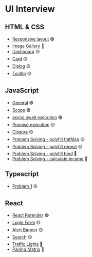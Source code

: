 # UI Interview


## HTML & CSS

- [Responsive layout](skills/HTML&CSS/layout-1.md) 🟢
- [Image Gallery](skills/HTML&CSS/layout-2.md) 🔴
- [Dashboard](skills/HTML&CSS/layout-3.md) 🟡
- [Card](skills/HTML&CSS/layout-4.md) 🟡
- [Dialog](skills/HTML&CSS/layout-5.md) 🟡
- [Tooltip](skills/HTML&CSS/layout-6.md) 🟡

## JavaScript

- [General](skills/JavaScript/general.md) 🟢
- [Scope](skills/JavaScript/scope.md) 🟢
- [async await execution](skills/JavaScript/asyncAwait.md) 🟢
- [Promise execution](skills/JavaScript/promise.md) 🟡 
- [Closure](skills/JavaScript/closure.md) 🟡
- [Problem Solving - polyfill flatMap](skills/JavaScript/polyfillFlatMap.md) 🟡
- [Problem Solving - polyfill repeat](skills/JavaScript/polyfillRepeat.md) 🟡
- [Problem Solving - polyfill bind](skills/JavaScript/polyfillBind.md) 🔴
- [Problem Solving - calculate income](skills/JavaScript/calculateIncome.md) 🔴


## Typescript

- [Problem 1](skills/Typescript/problem1.md)  🟡

## React

- [React Rerender](skills/React/rerender.md)  🟢
- [Login Form](skills/React/loginForm.md)  🟡
- [Alert Banner](skills/React/alertBanner.md)  🟡
- [Search](skills/React/search.md)  🟡
- [Traffic Lights](skills/React/trafficLights.md)  🔴
- [Pairing Matrix](skills/React/pairingMatrix.md)  🔴


<!-- 
**Tags:** 🟢
**Tags:** 🟡
**Tags:** 🔴 
-->